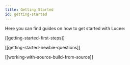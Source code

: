 ```yaml
---
title: Getting Started
id: getting-started
---
```


Here you can find guides on how to get started with Lucee:

[[getting-started-first-steps]]

[[getting-started-newbie-questions]]

[[working-with-source-build-from-source]]

